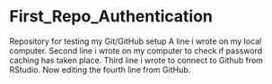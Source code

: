 # First_Repo_Authentication
Repository for testing my Git/GitHub setup
A line i wrote on my local computer.
Second line i wrote on my computer to check if password caching has taken place.
Third line i wrote to connect to Github from RStudio.
Now editing the fourth line from GitHub.
